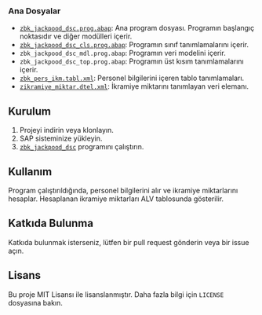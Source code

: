
### Ana Dosyalar

- [`zbk_jackpood_dsc.prog.abap`](command:_github.copilot.openRelativePath?%5B%7B%22scheme%22%3A%22file%22%2C%22authority%22%3A%22%22%2C%22path%22%3A%22%2Fc%3A%2FUsers%2FASUSS%2Fikramiye-da-t-m-program-%2Fsrc%2Fzbk_jackpood_dsc.prog.abap%22%2C%22query%22%3A%22%22%2C%22fragment%22%3A%22%22%7D%2C%22f4fa9906-a57e-4a5d-aa7b-9d8c420d81a0%22%5D "c:\Users\ASUSS\ikramiye-da-t-m-program-\src\zbk_jackpood_dsc.prog.abap"): Ana program dosyası. Programın başlangıç noktasıdır ve diğer modülleri içerir.
- [`zbk_jackpood_dsc_cls.prog.abap`](command:_github.copilot.openRelativePath?%5B%7B%22scheme%22%3A%22file%22%2C%22authority%22%3A%22%22%2C%22path%22%3A%22%2Fc%3A%2FUsers%2FASUSS%2Fikramiye-da-t-m-program-%2Fsrc%2Fzbk_jackpood_dsc_cls.prog.abap%22%2C%22query%22%3A%22%22%2C%22fragment%22%3A%22%22%7D%2C%22f4fa9906-a57e-4a5d-aa7b-9d8c420d81a0%22%5D "c:\Users\ASUSS\ikramiye-da-t-m-program-\src\zbk_jackpood_dsc_cls.prog.abap"): Programın sınıf tanımlamalarını içerir.
- `zbk_jackpood_dsc_mdl.prog.abap`: Programın veri modelini içerir.
- `zbk_jackpood_dsc_top.prog.abap`: Programın üst kısım tanımlamalarını içerir.
- [`zbk_pers_ikm.tabl.xml`](command:_github.copilot.openRelativePath?%5B%7B%22scheme%22%3A%22file%22%2C%22authority%22%3A%22%22%2C%22path%22%3A%22%2Fc%3A%2FUsers%2FASUSS%2Fikramiye-da-t-m-program-%2Fsrc%2Fzbk_pers_ikm.tabl.xml%22%2C%22query%22%3A%22%22%2C%22fragment%22%3A%22%22%7D%2C%22f4fa9906-a57e-4a5d-aa7b-9d8c420d81a0%22%5D "c:\Users\ASUSS\ikramiye-da-t-m-program-\src\zbk_pers_ikm.tabl.xml"): Personel bilgilerini içeren tablo tanımlamaları.
- [`zikramiye_miktar.dtel.xml`](command:_github.copilot.openRelativePath?%5B%7B%22scheme%22%3A%22file%22%2C%22authority%22%3A%22%22%2C%22path%22%3A%22%2Fc%3A%2FUsers%2FASUSS%2Fikramiye-da-t-m-program-%2Fsrc%2Fzikramiye_miktar.dtel.xml%22%2C%22query%22%3A%22%22%2C%22fragment%22%3A%22%22%7D%2C%22f4fa9906-a57e-4a5d-aa7b-9d8c420d81a0%22%5D "c:\Users\ASUSS\ikramiye-da-t-m-program-\src\zikramiye_miktar.dtel.xml"): İkramiye miktarını tanımlayan veri elemanı.

## Kurulum

1. Projeyi indirin veya klonlayın.
2. SAP sisteminize yükleyin.
3. [`zbk_jackpood_dsc`](command:_github.copilot.openSymbolFromReferences?%5B%22%22%2C%5B%7B%22uri%22%3A%7B%22scheme%22%3A%22file%22%2C%22authority%22%3A%22%22%2C%22path%22%3A%22%2Fc%3A%2FUsers%2FASUSS%2Fikramiye-da-t-m-program-%2Fsrc%2Fzbk_jackpood_dsc.prog.abap%22%2C%22query%22%3A%22%22%2C%22fragment%22%3A%22%22%7D%2C%22pos%22%3A%7B%22line%22%3A5%2C%22character%22%3A7%7D%7D%5D%2C%22f4fa9906-a57e-4a5d-aa7b-9d8c420d81a0%22%5D "Go to definition") programını çalıştırın.

## Kullanım

Program çalıştırıldığında, personel bilgilerini alır ve ikramiye miktarlarını hesaplar. Hesaplanan ikramiye miktarları ALV tablosunda gösterilir.

## Katkıda Bulunma

Katkıda bulunmak isterseniz, lütfen bir pull request gönderin veya bir issue açın.

## Lisans

Bu proje MIT Lisansı ile lisanslanmıştır. Daha fazla bilgi için `LICENSE` dosyasına bakın.